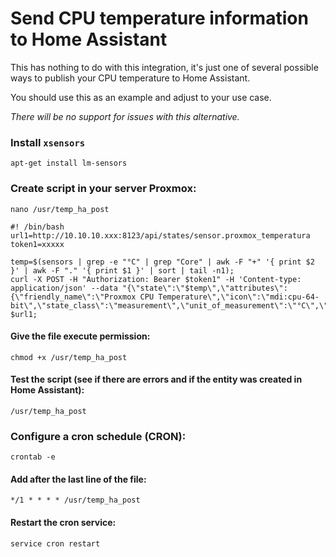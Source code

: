 # Send CPU temperature information to Home Assistant

This has nothing to do with this integration, it's just one of several possible ways to publish your CPU temperature to Home Assistant.

You should use this as an example and adjust to your use case.

*There will be no support for issues with this alternative.*

### Install `xsensors`
 `apt-get install lm-sensors`
 
### Create script in your server Proxmox:
 `nano /usr/temp_ha_post`
 
```
#! /bin/bash
url1=http://10.10.10.xxx:8123/api/states/sensor.proxmox_temperatura
token1=xxxxx

temp=$(sensors | grep -e "°C" | grep "Core" | awk -F "+" '{ print $2 }' | awk -F "." '{ print $1 }' | sort | tail -n1);
curl -X POST -H "Authorization: Bearer $token1" -H 'Content-type: application/json' --data "{\"state\":\"$temp\",\"attributes\": {\"friendly_name\":\"Proxmox CPU Temperature\",\"icon\":\"mdi:cpu-64-bit\",\"state_class\":\"measurement\",\"unit_of_measurement\":\"°C\",\"device_class\":\"temperature\"}}" $url1;
```

#### Give the file execute permission:
`chmod +x /usr/temp_ha_post`

#### Test the script (see if there are errors and if the entity was created in Home Assistant):
`/usr/temp_ha_post`

### Configure a cron schedule (CRON):
`crontab -e`

#### Add after the last line of the file:
`*/1 * * * * /usr/temp_ha_post`

#### Restart the cron service:
`service cron restart`
